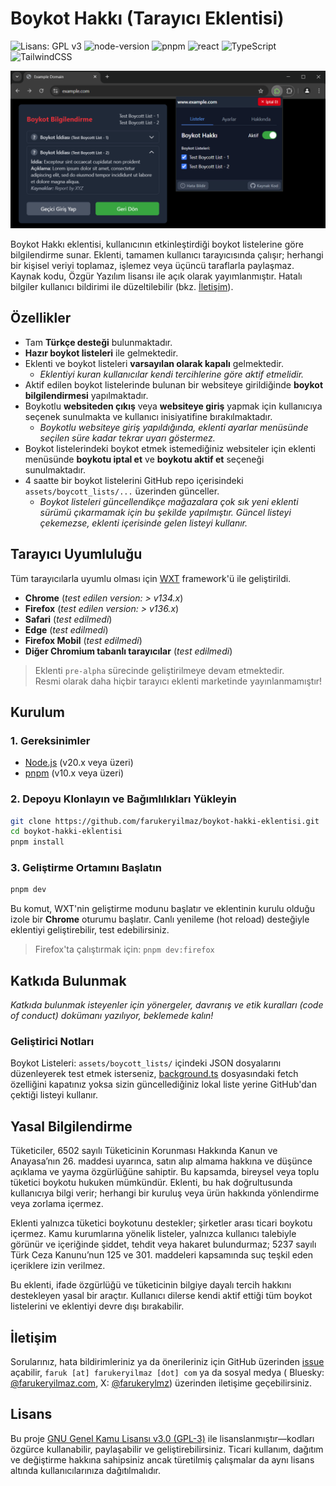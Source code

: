 # Boykot Hakkı (Tarayıcı Eklentisi)

![Lisans: GPL v3](https://img.shields.io/badge/License-GPLv3-blue.svg)
![node-version](https://img.shields.io/badge/node-%3E%3D20.x-brightgreen?logo=node.js&logoColor=white)
![pnpm](https://img.shields.io/badge/built%20with-pnpm-orange?logo=pnpm&logoColor=f69220)
![react](https://img.shields.io/badge/react-%5E19.x-blue?logo=react&logoColor=%2361DAFB)
![TypeScript](https://img.shields.io/badge/typescript-%23007ACC.svg?logo=typescript&logoColor=white)
![TailwindCSS](https://img.shields.io/badge/tailwindcss-%2338B2AC.svg?logo=tailwind-css&logoColor=white)

![Eklenti Kullanım Görseli](docs/screenshots/example-screenshot-1.png)

Boykot Hakkı eklentisi, kullanıcının etkinleştirdiği boykot listelerine göre bilgilendirme sunar. Eklenti, tamamen
kullanıcı tarayıcısında çalışır; herhangi bir kişisel veriyi toplamaz, işlemez veya üçüncü taraflarla paylaşmaz. Kaynak
kodu, Özgür Yazılım lisansı ile açık olarak yayımlanmıştır. Hatalı bilgiler kullanıcı bildirimi ile düzeltilebilir
(bkz. [İletişim](#iletişim)).

## Özellikler

- Tam **Türkçe desteği** bulunmaktadır.
- **Hazır boykot listeleri** ile gelmektedir.
- Eklenti ve boykot listeleri **varsayılan olarak kapalı** gelmektedir.
    - _Eklentiyi kuran kullanıcılar kendi tercihlerine göre aktif etmelidir._
- Aktif edilen boykot listelerinde bulunan bir websiteye girildiğinde **boykot bilgilendirmesi** yapılmaktadır.
- Boykotlu **websiteden çıkış** veya **websiteye giriş** yapmak için kullanıcıya seçenek sunulmakta ve kullanıcı
  inisiyatifine
  bırakılmaktadır.
    - _Boykotlu websiteye giriş yapıldığında, eklenti ayarlar menüsünde seçilen süre kadar tekrar uyarı göstermez._
- Boykot listelerindeki boykot etmek istemediğiniz websiteler için eklenti menüsünde **boykotu iptal et** ve **boykotu
  aktif et** seçeneği sunulmaktadır.
- 4 saatte bir boykot listelerini GitHub repo içerisindeki `assets/boycott_lists/...` üzerinden günceller.
    - _Boykot listeleri güncellendikçe mağazalara çok sık yeni eklenti sürümü çıkarmamak için bu şekilde yapılmıştır.
      Güncel listeyi çekemezse, eklenti içerisinde gelen listeyi kullanır._

## Tarayıcı Uyumluluğu

Tüm tarayıcılarla uyumlu olması için [WXT](https://wxt.dev/) framework'ü ile geliştirildi.

- **Chrome** (_test edilen version: > v134.x_)
- **Firefox** (_test edilen version: > v136.x_)
- **Safari** (_test edilmedi_)
- **Edge** (_test edilmedi_)
- **Firefox Mobil** (_test edilmedi_)
- **Diğer Chromium tabanlı tarayıcılar** (_test edilmedi_)

> Eklenti `pre-alpha` sürecinde geliştirilmeye devam etmektedir.  
> Resmi olarak daha hiçbir tarayıcı eklenti marketinde yayınlanmamıştır!

## Kurulum

### 1. Gereksinimler

- [Node.js](https://nodejs.org/en/download) (v20.x veya üzeri)
- [pnpm](https://pnpm.io/installation) (v10.x veya üzeri)

### 2. Depoyu Klonlayın ve Bağımlılıkları Yükleyin

```bash
git clone https://github.com/farukeryilmaz/boykot-hakki-eklentisi.git
cd boykot-hakki-eklentisi
pnpm install
```

### 3. Geliştirme Ortamını Başlatın

```bash
pnpm dev
```

Bu komut, WXT'nin geliştirme modunu başlatır ve eklentinin kurulu olduğu izole bir **Chrome** oturumu başlatır. Canlı
yenileme (hot reload) desteğiyle eklentiyi geliştirebilir, test edebilirsiniz.

> Firefox'ta çalıştırmak için: `pnpm dev:firefox`

## Katkıda Bulunmak

_Katkıda bulunmak isteyenler için yönergeler, davranış ve etik kuralları (code of conduct) dokümanı yazılıyor, beklemede
kalın!_

### Geliştirici Notları

Boykot Listeleri: `assets/boycott_lists/` içindeki JSON dosyalarını düzenleyerek test etmek isterseniz,
[background.ts](entrypoints/background.ts) dosyasındaki fetch özelliğini kapatınız yoksa sizin güncellediğiniz lokal
liste yerine GitHub'dan çektiği listeyi kullanır.

## Yasal Bilgilendirme

Tüketiciler, 6502 sayılı Tüketicinin Korunması Hakkında Kanun ve Anayasa’nın 26. maddesi uyarınca, satın alıp almama
hakkına ve düşünce açıklama ve yayma özgürlüğüne sahiptir. Bu kapsamda, bireysel veya toplu tüketici boykotu hukuken
mümkündür. Eklenti, bu hak doğrultusunda kullanıcıya bilgi verir; herhangi bir kuruluş veya ürün hakkında yönlendirme
veya zorlama içermez.

Eklenti yalnızca tüketici boykotunu destekler; şirketler arası ticari boykotu içermez. Kamu kurumlarına yönelik
listeler, yalnızca kullanıcı talebiyle görünür ve içeriğinde şiddet, tehdit veya hakaret bulundurmaz; 5237 sayılı Türk
Ceza Kanunu’nun 125 ve 301. maddeleri kapsamında suç teşkil eden içeriklere izin verilmez.

Bu eklenti, ifade özgürlüğü ve tüketicinin bilgiye dayalı tercih hakkını destekleyen yasal bir araçtır. Kullanıcı
dilerse kendi aktif ettiği tüm boykot listelerini ve eklentiyi devre dışı bırakabilir.

## İletişim

Sorularınız, hata bildirimleriniz ya da önerileriniz için GitHub
üzerinden [issue](https://github.com/farukeryilmaz/boykot-hakki-eklentisi/issues) açabilir,
`faruk [at] farukeryilmaz [dot] com` ya da sosyal medya (
Bluesky: [@farukeryilmaz.com](https://bsky.app/profile/farukeryilmaz.com),
X: [@farukerylmz](https://twitter.com/farukerylmz)) üzerinden iletişime geçebilirsiniz.

## Lisans

Bu proje [GNU Genel Kamu Lisansı v3.0 (GPL-3)](LICENSE) ile lisanslanmıştır—kodları özgürce kullanabilir, paylaşabilir
ve geliştirebilirsiniz. Ticari kullanım, dağıtım ve değiştirme hakkına sahipsiniz ancak türetilmiş çalışmalar da aynı
lisans altında kullanıcılarınıza dağıtılmalıdır.